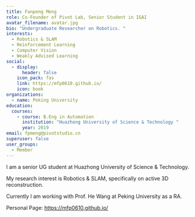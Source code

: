 ```yaml
---
title: Fanpeng Meng
role: Co-Founder of Pivot Lab, Senior Student in IGAI
avatar_filename: avatar.jpg
bio: "Undergraduate Researcher on Robotics. "
interests:
  - Robotics & SLAM
  - Reinforcement Learning
  - Computer Vision
  - Weakly Advised Learning
social:
  - display:
      header: false
    icon_pack: fas
    link: https://mfp0610.github.io/
    icon: book
organizations:
  - name: Peking University
education:
  courses:
    - course: B.Eng in Automation
      institution: "Huazhong University of Science & Technology "
      year: 2019
email: fpmeng@pivotstudio.cn
superuser: false
user_groups:
  - Member
---
```

I am a senior UG student at Huazhong University of Science & Technology.

My research interest is Robotics & SLAM, specifically on active 3D reconstruction.

Currently I am working with Prof. He Wang at Peking University as a RA.

Personal Page: https://mfp0610.github.io/